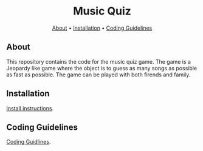 <h1 align="center">Music Quiz</h1>
      
<p align="center">
  <a href="#about">About</a> •
  <a href="#installation">Installation</a> •
  <a href="#coding-guidelines">Coding Guidelines</a>
</p>

## About 

This repository contains the code for the music quiz game. The game is a Jeopardy like game where the object is to guess as many songs as possible as fast as possible. The game can be played with both firends and family.

## Installation 

[Install instructions](documentation/INSTALL.md).

## Coding Guidelines 
[Coding Guidlines](documentation/CodingGuidlines.md).
